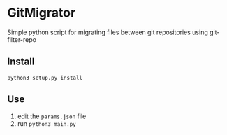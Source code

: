 # GitMigrator
Simple python script for migrating files between git repositories using git-filter-repo

## Install 
`python3 setup.py install`

## Use
1. edit the `params.json` file
2. run `python3 main.py`
